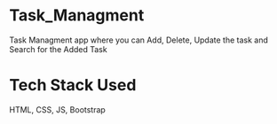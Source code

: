 # Task_Managment

Task Managment app where you can Add, Delete, Update the task and Search for the Added Task

# Tech Stack Used

HTML, CSS, JS, Bootstrap
